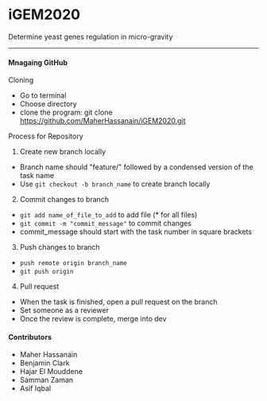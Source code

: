 # iGEM2020
Determine yeast genes regulation in micro-gravity

---------------------------------------------------------------------------------------------------------------------------------------


#### Mnagaing GitHub
  
  Cloning
  
 * Go to terminal
 * Choose directory
 * clone the program: git clone https://github.com/MaherHassanain/iGEM2020.git
 
Process for Repository

1. Create new branch locally
  * Branch name should "feature/" followed by a condensed version of the task name
  * Use ```git checkout -b branch_name``` to create branch locally

2. Commit changes to branch
  * ```git add name_of_file_to_add``` to add file (* for all files)
  * ```git commit -m "commit_message"``` to commit changes
  * commit_message should start with the task number in square brackets

3. Push changes to branch
  * ```push remote origin branch_name```
  * ```git push origin```

4. Pull request
  * When the task is finished, open a pull request on the branch
  * Set someone as a reviewer
  * Once the review is complete, merge into dev

#### Contributors

* Maher Hassanain
* Benjamin Clark
* Hajar El Mouddene
* Samman Zaman
* Asif Iqbal
